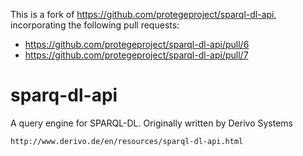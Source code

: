 This is a fork of https://github.com/protegeproject/sparql-dl-api, incorporating the following pull requests:

* https://github.com/protegeproject/sparql-dl-api/pull/6
* https://github.com/protegeproject/sparql-dl-api/pull/7

# sparq-dl-api
A query engine for SPARQL-DL.  Originally written by Derivo Systems

    http://www.derivo.de/en/resources/sparql-dl-api.html
